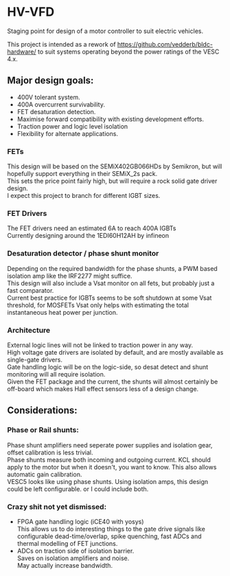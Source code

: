# HV-VFD
Staging point for design of a motor controller to suit electric vehicles.

This project is intended as a rework of https://github.com/vedderb/bldc-hardware/ to suit systems operating beyond the power ratings of the VESC 4.x.

## Major design goals:
* 400V tolerant system.
* 400A overcurrent survivability.
* FET desaturation detection.
* Maximise forward compatibility with existing development efforts.
* Traction power and logic level isolation
* Flexibility for alternate applications.

### FETs
This design will be based on the SEMiX402GB066HDs by Semikron, but will hopefully support everything in their SEMiX_2s pack.  
This sets the price point fairly high, but will require a rock solid gate driver design.  
I expect this project to branch for different IGBT sizes.  

### FET Drivers
The FET drivers need an estimated 6A to reach 400A IGBTs  
Currently designing around the 1EDI60H12AH by infineon

### Desaturation detector / phase shunt monitor
Depending on the required bandwidth for the phase shunts, a PWM based isolation amp like the IRF2277 might suffice.  
This design will also include a Vsat monitor on all fets, but probably just a fast comparator.  
Current best practice for IGBTs seems to be soft shutdown at some Vsat threshold, for MOSFETs Vsat only helps with estimating the total instantaneous heat power per junction.  

### Architecture
External logic lines will not be linked to traction power in any way.  
High voltage gate drivers are isolated by default, and are mostly available as single-gate drivers.  
Gate handling logic will be on the logic-side, so desat detect and shunt monitoring will all require isolation.  
Given the FET package and the current, the shunts will almost certainly be off-board which makes Hall effect sensors less of a design change.

## Considerations:
### Phase or Rail shunts:  
Phase shunt amplifiers need seperate power supplies and isolation gear, offset calibration is less trivial.  
Phase shunts measure both incoming and outgoing current. KCL should apply to the motor but when it doesn't, you want to know. This also allows automatic gain calibration.  
VESC5 looks like using phase shunts. Using isolation amps, this design could be left configurable. or I could include both.

### Crazy shit not yet dismissed:
* FPGA gate handling logic (iCE40 with yosys)  
  This allows us to do interesting things to the gate drive signals like configurable dead-time/overlap, spike quenching, fast ADCs and thermal modelling of FET junctions.
* ADCs on traction side of isolation barrier.  
  Saves on isolation amplifiers and noise.  
  May actually increase bandwidth.

